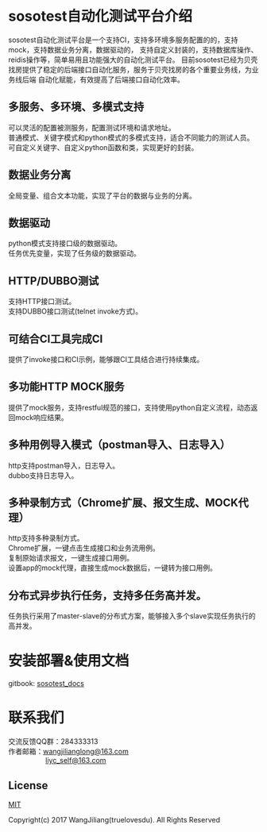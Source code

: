 # sosotest自动化测试平台介绍

sosotest自动化测试平台是一个支持CI，支持多环境多服务配置的的，支持mock，支持数据业务分离，数据驱动的，
支持自定义封装的，支持数据库操作、reidis操作等，简单易用且功能强大的自动化测试平台。
目前sosotest已经为贝壳找房提供了稳定的后端接口自动化服务，服务于贝壳找房的各个重要业务线，为业务线后端
自动化赋能，有效提高了后端接口自动化效率。

## 多服务、多环境、多模式支持
可以灵活的配置被测服务，配置测试环境和请求地址。<br>
普通模式、关键字模式和python模式的多模式支持，适合不同能力的测试人员。<br>
可自定义关键字、自定义python函数和类，实现更好的封装。

## 数据业务分离
全局变量、组合文本功能，实现了平台的数据与业务的分离。

## 数据驱动
python模式支持接口级的数据驱动。<br>
任务优先变量，实现了任务级的数据驱动。

## HTTP/DUBBO测试
支持HTTP接口测试。<br>
支持DUBBO接口测试(telnet invoke方式)。

## 可结合CI工具完成CI
提供了invoke接口和CI示例，能够跟CI工具结合进行持续集成。

## 多功能HTTP MOCK服务
提供了mock服务，支持restful规范的接口，支持使用python自定义流程，动态返回mock响应结果。

## 多种用例导入模式（postman导入、日志导入）
http支持postman导入，日志导入。<br>
dubbo支持日志导入。

## 多种录制方式（Chrome扩展、报文生成、MOCK代理）
http支持多种录制方式。<br>
Chrome扩展，一键点击生成接口和业务流用例。<br>
复制原始请求报文，一键生成接口用例。<br>
设置app的mock代理，直接生成mock数据后，一键转为接口用例。

## 分布式异步执行任务，支持多任务高并发。
任务执行采用了master-slave的分布式方案，能够接入多个slave实现任务执行的高并发。

# 安装部署&使用文档
gitbook: [sosotest_docs](https://github.com/truelovesdu/sosotest_docs) 

# 联系我们
交流反馈QQ群：284333313<br>
作者邮箱：wangjilianglong@163.com<br>
&nbsp;&nbsp;&nbsp;&nbsp;&nbsp;&nbsp;&nbsp;&nbsp;&nbsp;&nbsp;&nbsp;
&nbsp;&nbsp;&nbsp;&nbsp;&nbsp;&nbsp;&nbsp;liyc_self@163.com 

## License

[MIT](http://opensource.org/licenses/MIT)

Copyright(c) 2017 WangJiliang(truelovesdu). All Rights Reserved